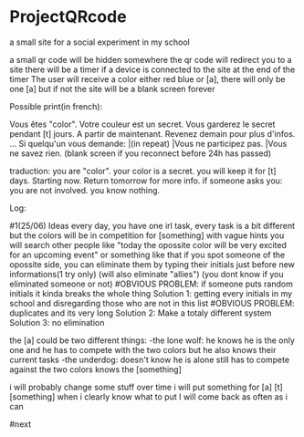 # ProjectQRcode
a small site for a social experiment in my school

a small qr code will be hidden somewhere
the qr code will redirect you to a site
there will be a timer
if a device is connected to the site at the end of the timer
  The user will receive a color either red blue or [a], there will only be one [a]
but if not the site will be a blank screen forever

Possible print(in french):

Vous êtes "color".
Votre couleur est un secret.
Vous garderez le secret pendant [t] jours.
A partir de maintenant.
Revenez demain pour plus d'infos.
...
Si quelqu'un vous demande:
|(in repeat)
|Vous ne participez pas.
|Vous ne savez rien.
(blank screen if you reconnect before 24h has passed)

traduction:
you are "color". your color is a secret. you will keep it for [t] days. Starting now. Return tomorrow for more info.
if someone asks you: you are not involved. you know nothing.

Log:

#1(25/06) Ideas
every day, you have one irl task, every task is a bit different but the colors will be in competition for [something]
with vague hints you will search other people like "today the opossite color will be very excited for an upcoming event" or something like that
if you spot someone of the opossite side, you can eliminate them by typing their initials just before new informations(1 try only)
(will also eliminate "allies")
(you dont know if you eliminated someone or not) 
  #OBVIOUS PROBLEM: if someone puts random initials it kinda breaks the whole thing
  Solution 1: getting every initials in my school and disregarding those who are not in this list
    #OBVIOUS PROBLEM: duplicates and its very long
  Solution 2: Make a totaly different system
  Solution 3: no elimination

the [a] could be two different things:
  -the lone wolf: he knows he is the only one and he has to compete with the two colors but he also knows their current tasks
  -the underdog: doesn't know he is alone still has to compete against the two colors knows the [something]
  
i will probably change some stuff over time
i will put something for [a] [t] [something] when i clearly know what to put
I will come back as often as i can 

#next
